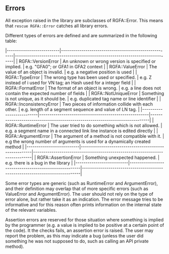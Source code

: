## Errors

All exception raised in the library are subclasses of RGFA::Error.
This means that ```rescue RGFA::Error``` catches all library errors.

Different types of errors are defined and are summarized in the following table:

|--------------------------|------------------------------------------------------|-----------------------------------------------------------------------------|
| RGFA::VersionError       | An unknown or wrong version is specified or implied. | e.g. "GFA0"; or GFA1 in GFA2 context                                        |
| RGFA::ValueError         | The value of an object is invalid.                   | e.g. a negative position is used                                            |
| RGFA::TypeError          | The wrong type has been used or specified.           | e.g. Z instead of i used for VN tag; an Hash used for a integer field       |
| RGFA::FormatError        | The format of an object is wrong.                    | e.g. a line does not contain the expected number of fields                  |
| RGFA::NotUniqueError     | Something is not unique, as it should be.            | e.g. duplicated tag name or line identifier                                 |
| RGFA::InconsistencyError | Two pieces of information collide with each other.   | e.g. length of a segment sequence and value of LN tag.                      |
|--------------------------|------------------------------------------------------|-----------------------------------------------------------------------------|
| RGFA::RuntimeError       | The user tried to do something which is not allowed. | e.g. a segment name in a connected link line instance is edited directly    |
| RGFA::ArgumentError      | The argument of a method is not compatible with it.  | e.g the wrong number of arguments is used for a dynamically created method  |
|--------------------------|------------------------------------------------------|-----------------------------------------------------------------------------|
| RGFA::AssertionError     | Something unexpected happened.                       | e.g. there is a bug in the library                                          |
|--------------------------|------------------------------------------------------|-----------------------------------------------------------------------------|

Some error types are generic (such as RuntimeError and ArgumentError), and their
definition may overlap that of more specific errors (such as ValueError and
ArgumentError). The user should not rely on the type of error alone, but
rather take it as an indication. The error message tries to be informative
and for this reason often prints information on the internal state of the
relevant variables.

Assertion errors are reserved for those situation where something is implied
by the programmer (e.g. a value is implied to be positive at a certain point
of the code). It the checks fails, an assertion error is raised.
The user may report the problem, as this may indicate a bug (unless the user
did something he was not supposed to do, such as calling an API private method).
